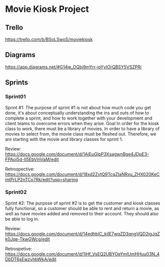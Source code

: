 # Movie Kiosk Project
## Trello
https://trello.com/b/BSoLSwoS/moviekiosk

## Diagrams
https://app.diagrams.net/#G14je_OQbj9mYrr-joYyIOrQBSY5VSZPRi

## Sprints
### Sprint01
Sprint #1: The purpose of sprint #1 is not about how much code you get done, it's about conceptually understanding the ins and outs of how to complete a sprint, and how to work together with your development and client teams to overcome errors when they arise. Goal In order for the kiosk class to work, there must be a library of movies. In order to have a library of movies to select from, the movie class must be fleshed out. Therefore, we are starting with the movie and library classes for sprint 1.

Review: https://docs.google.com/document/d/1AiEuGlpP3XsagwnBge4JDpE3-FPAoi5d-II5EbVmVaM/edit

Retrospective: https://docs.google.com/document/d/18xd2ZytQ9TcqZIaNRxu_ZHX020KeCmtPrLP2nTCo7Rk/edit?usp=sharing

### Sprint02
Sprint #2: The purpose of sprint #2 is to get the customer and kiosk classes fully functional, so a customer should be able to rent and return a movie, as well as have movies added and removed to their account. They should also be able to log in.

Review: https://docs.google.com/document/d/14edhbIC_kiIE7wqZD3qngVQD2jgJqZk0Jqe-TkwGWcg/edit

Retrospetive: https://docs.google.com/document/d/1iHf_VsEQ2UBYOeYmlUmHHuu03N_4DbDT6sEwzvhbWkA/edit
